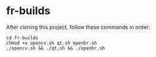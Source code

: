 # fr-builds

After cloning this project, follow these commands in order:
```
cd fr-builds
chmod +x opencv.sh qt.sh openbr.sh
./opencv.sh && ./qt.sh && ./openbr.sh
```
